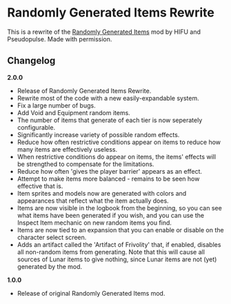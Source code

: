 # Randomly Generated Items Rewrite

This is a rewrite of the [Randomly Generated Items](https://thunderstore.io/package/HIFUPulse/RandomlyGeneratedItems/) mod by HIFU and Pseudopulse. Made with permission.

## Changelog

**2.0.0**

* Release of Randomly Generated Items Rewrite.
* Rewrite most of the code with a new easily-expandable system.
* Fix a large number of bugs.
* Add Void and Equipment random items.
* The number of items that generate of each tier is now seperately configurable.
* Significantly increase variety of possible random effects.
* Reduce how often restrictive conditions appear on items to reduce how many items are effectively useless.
* When restrictive conditions do appear on items, the items' effects will be strengthed to compensate for the limitations.
* Reduce how often 'gives the player barrier' appears as an effect.
* Attempt to make items more balanced - remains to be seen how effective that is.
* Item sprites and models now are generated with colors and appearances that reflect what the item actually does.
* Items are now visible in the logbook from the beginning, so you can see what items have been generated if you wish, and you can use the Inspect Item mechanic on new random items you find.
* Items are now tied to an expansion that you can enable or disable on the character select screen.
* Adds an artifact called the 'Artifact of Frivolity' that, if enabled, disables all non-random items from generating. Note that this will cause all sources of Lunar items to give nothing, since Lunar items are not (yet) generated by the mod.

**1.0.0**

* Release of original Randomly Generated Items mod.
